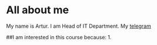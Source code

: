 # All about me
My name is Artur. I am Head of IT Department.
My [telegram](https://t.me/Xarakiri)

##I am interested in this course because:
1. 
